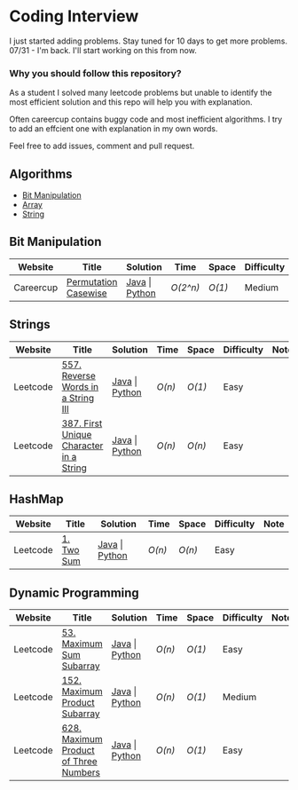 # Coding Interview

I just started adding problems. Stay tuned for 10 days to get more problems.
07/31 - I'm back. I'll start working on this from now.

### Why you should follow this repository?

As a student I solved many leetcode problems but unable to identify the most efficient solution and this repo will help you with explanation.

Often careercup contains buggy code and most inefficient algorithms. I try to add an effcient one with explanation in my own words. 

Feel free to add issues, comment and pull request. 
## Algorithms

* [Bit Manipulation](https://github.com/Surajr/CodingInterview#bit-manipulation)
* [Array](https://github.com/surajr/CodingInterview#array)
* [String](https://github.com/surajr/CodingInterview#string)


## Bit Manipulation
| Website 		| Title           |  Solution    |  Time           | Space           | Difficulty    |  Note| 
|---------------- |---------------- | ----------- | --------------- | --------------- | ------------- |-----|
| Careercup  | [Permutation Casewise](https://www.careercup.com/question?id=6255535581036544) | [Java](./java/PermuteCasewise.java) \| [Python](./Python/) | _O(2^n)_       | _O(1)_          |  Medium       |         |


## Strings
| Website 		| Title           |  Solution    |  Time           | Space           | Difficulty    |  Note| 
|---------------- |---------------- | ----------- | --------------- | --------------- | ------------- |-----|
| Leetcode  | [557. Reverse Words in a String III](https://leetcode.com/problems/reverse-words-in-a-string-iii/) | [Java](./java/reverseWords.java) \| [Python](./Python/) | _O(n)_       | _O(1)_          |  Easy       |         |
| Leetcode  | [387. First Unique Character in a String](https://leetcode.com/problems/first-unique-character-in-a-string/) | [Java](./java/FirstUniqChar.java) \| [Python](./Python/) | _O(n)_       | _O(n)_          |  Easy       |         |

## HashMap
| Website 		| Title           |  Solution    |  Time           | Space           | Difficulty    |  Note| 
|---------------- |---------------- | ----------- | --------------- | --------------- | ------------- |-----|
| Leetcode  | [1. Two Sum](https://leetcode.com/problems/two-sum) | [Java](./java/Twosum.java) \| [Python](./Python/) | _O(n)_       | _O(n)_          |  Easy       |         |

## Dynamic Programming
| Website 		| Title           |  Solution    |  Time           | Space           | Difficulty    |  Note| 
|---------------- |---------------- | ----------- | --------------- | --------------- | ------------- |-----|
| Leetcode  | [53. Maximum Sum Subarray](https://leetcode.com/problems/maximum-subarray) | [Java](./java/MaximumSumSubArray.java) \| [Python](./Python/) | _O(n)_       | _O(1)_          |  Easy       |         |
| Leetcode  | [152. Maximum Product Subarray](https://leetcode.com/problems/maximum-product-subarray/) | [Java](./java/MaximumProductSubArray.java) \| [Python](./Python/) | _O(n)_       | _O(1)_          |  Medium      |         |
| Leetcode  | [628. Maximum Product of Three Numbers](https://leetcode.com/problems/maximum-product-of-three-numbers) | [Java](./java/MaximumProduct.java) \| [Python](./Python/) | _O(n)_       | _O(1)_          |  Easy      |         |
